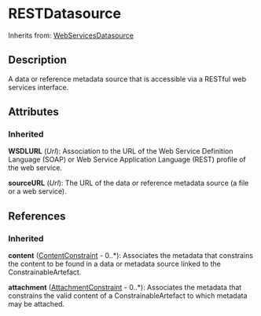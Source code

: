
# RESTDatasource

Inherits from: [WebServicesDatasource](WebServicesDatasource.md)



## Description

A data or reference metadata source that is accessible via a RESTful web services interface.


## Attributes

### Inherited

**WSDLURL** (*Url*): Association to the URL of the Web Service Definition Language (SOAP) or Web Service Application Language (REST) profile of the web service.

**sourceURL** (*Url*): The URL of the data or reference metadata source (a file or a web service).



## References

### Inherited

**content** ([ContentConstraint](ContentConstraint.md) - 0..*): Associates the metadata that constrains the content to be found in a data or metadata source linked to the ConstrainableArtefact.

**attachment** ([AttachmentConstraint](AttachmentConstraint.md) - 0..*): Associates the metadata that constrains the valid content of a ConstrainableArtefact to which metadata may be attached.





